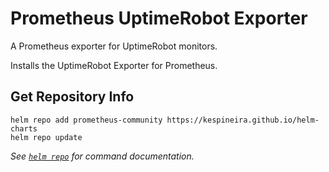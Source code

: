 # Prometheus UptimeRobot Exporter

A Prometheus exporter for UptimeRobot monitors.

Installs the UptimeRobot Exporter for Prometheus.

## Get Repository Info

```console
helm repo add prometheus-community https://kespineira.github.io/helm-charts
helm repo update
```

_See [`helm repo`](https://helm.sh/docs/helm/helm_repo/) for command documentation._